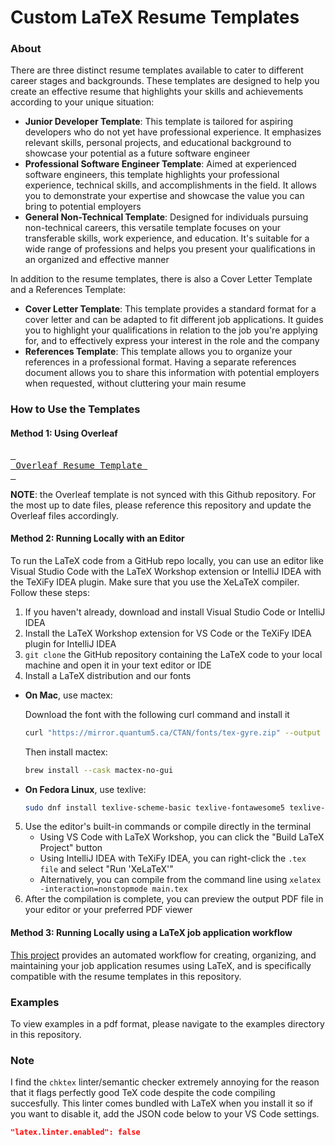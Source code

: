 # Custom LaTeX Resume Templates

### About

There are three distinct resume templates available to cater to different career stages and backgrounds. These templates are designed to help you create an effective resume that highlights your skills and achievements according to your unique situation:

* **Junior Developer Template**: This template is tailored for aspiring developers who do not yet have professional experience. It emphasizes relevant skills, personal projects, and educational background to showcase your potential as a future software engineer
* **Professional Software Engineer Template**: Aimed at experienced software engineers, this template highlights your professional experience, technical skills, and accomplishments in the field. It allows you to demonstrate your expertise and showcase the value you can bring to potential employers
* **General Non-Technical Template**: Designed for individuals pursuing non-technical careers, this versatile template focuses on your transferable skills, work experience, and education. It's suitable for a wide range of professions and helps you present your qualifications in an organized and effective manner

In addition to the resume templates, there is also a Cover Letter Template and a References Template:

* **Cover Letter Template**: This template provides a standard format for a cover letter and can be adapted to fit different job applications. It guides you to highlight your qualifications in relation to the job you're applying for, and to effectively express your interest in the role and the company
* **References Template**: This template allows you to organize your references in a professional format. Having a separate references document allows you to share this information with potential employers when requested, without cluttering your main resume

### How to Use the Templates

#### Method 1: Using Overleaf

[<kbd> <br> Overleaf Resume Template <br> </kbd>][Overleaf]

[Overleaf]: https://www.overleaf.com/latex/templates/resume-template-by-orest/zmrmcnwmxdxn 'Overleaf Resume Template'
   
**NOTE**: the Overleaf template is not synced with this Github repository. For the most up to date files, please reference this repository and update the Overleaf files accordingly.

#### Method 2: Running Locally with an Editor

To run the LaTeX code from a GitHub repo locally, you can use an editor like Visual Studio Code with the LaTeX Workshop extension or IntelliJ IDEA with the TeXiFy IDEA plugin. Make sure that you use the XeLaTeX compiler. Follow these steps:

1. If you haven't already, download and install Visual Studio Code or IntelliJ IDEA
2. Install the LaTeX Workshop extension for VS Code or the TeXiFy IDEA plugin for IntelliJ IDEA
3. `git clone` the GitHub repository containing the LaTeX code to your local machine and open it in your text editor or IDE
4. Install a LaTeX distribution and our fonts
  * **On Mac**, use mactex:

    Download the font with the following curl command and install it
    ```bash
    curl "https://mirror.quantum5.ca/CTAN/fonts/tex-gyre.zip" --output ~/Downloads/tex-gyre.zip
    ```
    Then install mactex:
    ```bash
    brew install --cask mactex-no-gui
    ```
  * **On Fedora Linux**, use texlive:
    ```bash
    sudo dnf install texlive-scheme-basic texlive-fontawesome5 texlive-lipsum texlive-relsize texlive-tex-gyre
    ```

5. Use the editor's built-in commands or compile directly in the terminal
    * Using VS Code with LaTeX Workshop, you can click the "Build LaTeX Project" button
    * Using IntelliJ IDEA with TeXiFy IDEA, you can right-click the `.tex file` and select "Run 'XeLaTeX'"
    * Alternatively, you can compile from the command line using `xelatex -interaction=nonstopmode main.tex`
6.  After the compilation is complete, you can preview the output PDF file in your editor or your preferred PDF viewer

#### Method 3: Running Locally using a LaTeX job application workflow

[This project](https://github.com/oresttokovenko/latex-resume-workflow) provides an automated workflow for creating, organizing, and maintaining your job application resumes using LaTeX, and is specifically compatible with the resume templates in this repository.

### Examples

To view examples in a pdf format, please navigate to the examples directory in this repository.

### Note

I find the `chktex` linter/semantic checker extremely annoying for the reason that it flags perfectly good TeX code despite the code compiling succesfully. This linter comes bundled with LaTeX when you install it so if you want to disable it, add the JSON code below to your VS Code settings.

```json
"latex.linter.enabled": false
```
